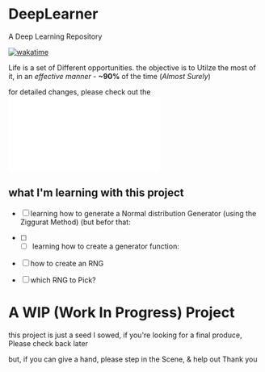 # DeepLearner
A Deep Learning Repository

[![wakatime](https://wakatime.com/badge/github/adamwillisXanax/DeepLearner.svg)](https://wakatime.com/badge/github/adamwillisXanax/DeepLearner)

Life is a set of Different opportunities. the objective is to Utilze the most of it, in an _effective manner_ - __~90%__ of the time (_Almost Surely_) 

for detailed changes, please check out the [![CHANGELOG](CHANGELOG.md)](CHANGELOG.md)
## what I'm learning with this project
- [ ] learning how to generate a Normal distribution Generator (using the Ziggurat Method) (but befor that:
- [ ] - [ ] learning how to create a  generator function:
- [ ] how to create an RNG
- [ ] which RNG to Pick?


# A WIP (Work In Progress) Project
this project is just a seed I sowed,
if you're looking for a final produce,
Please check back later

but, if you can give a hand,
please step in the Scene, & help out
Thank you
